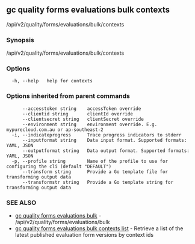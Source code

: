 ## gc quality forms evaluations bulk contexts

/api/v2/quality/forms/evaluations/bulk/contexts

### Synopsis

/api/v2/quality/forms/evaluations/bulk/contexts

### Options

```
  -h, --help   help for contexts
```

### Options inherited from parent commands

```
      --accesstoken string    accessToken override
      --clientid string       clientId override
      --clientsecret string   clientSecret override
      --environment string    environment override. E.g. mypurecloud.com.au or ap-southeast-2
  -i, --indicateprogress      Trace progress indicators to stderr
      --inputformat string    Data input format. Supported formats: YAML, JSON
      --outputformat string   Data output format. Supported formats: YAML, JSON
  -p, --profile string        Name of the profile to use for configuring the cli (default "DEFAULT")
      --transform string      Provide a Go template file for transforming output data
      --transformstr string   Provide a Go template string for transforming output data
```

### SEE ALSO

* [gc quality forms evaluations bulk](gc_quality_forms_evaluations_bulk.html)	 - /api/v2/quality/forms/evaluations/bulk
* [gc quality forms evaluations bulk contexts list](gc_quality_forms_evaluations_bulk_contexts_list.html)	 - Retrieve a list of the latest published evaluation form versions by context ids


